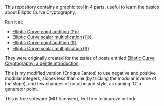This repository contains a graphic tool in 4 parts, useful to learn the basics about Elliptic Curve Cryptography.

Run it at: 
- [Elliptic Curve point addition (𝔽p)](https://enriquesl-git.github.io/ecc/interactive/modk-add.html)
- [Elliptic Curve scalar multiplication (𝔽p)](https://enriquesl-git.github.io/ecc/interactive/modk-mul.html)
- [Elliptic Curve point addition (ℝ)](https://enriquesl-git.github.io/ecc/interactive/reals-add.html)
- [Elliptic Curve scalar multiplication (ℝ)](https://enriquesl-git.github.io/ecc/interactive/reals-mul.html)

They were originally created for the series of posts entitled
[Elliptic Curve Cryptography: a gentle introduction](http://andrea.corbellini.name/2015/05/17/elliptic-curve-cryptography-a-gentle-introduction/). 

This is my modified version (Enrique Santos) to use negative and positive modular integers, slopes less than one (by tricking the modular inverse of the slope), and few changes of notation and style, as naming 'G' a generator point. 

This is free software (MIT licensed), feel free to improve or fork.
